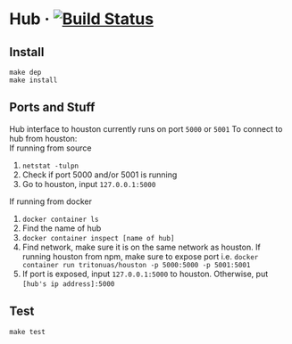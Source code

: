 # Hub &middot; [![Build Status](https://travis-ci.com/tritonuas/hub.svg?token=BPP6sv3rYx9yar3Cqdmy&branch=master)](https://travis-ci.com/tritonuas/hub)

## Install

```
make dep
make install
```

## Ports and Stuff
Hub interface to houston currently runs on port `5000` or `5001`
To connect to hub from houston:  
If running from source
1. `netstat -tulpn`
2. Check if port 5000 and/or 5001 is running
3. Go to houston, input `127.0.0.1:5000`

If running from docker
1. `docker container ls`
2. Find the name of hub
3. `docker container inspect [name of hub]`
4. Find network, make sure it is on the same network as houston. If running houston from npm, make sure to expose port
i.e. `docker container run tritonuas/houston -p 5000:5000 -p 5001:5001`
5. If port is exposed, input `127.0.0.1:5000` to houston. Otherwise, put `[hub's ip address]:5000` 

## Test

```
make test
```


